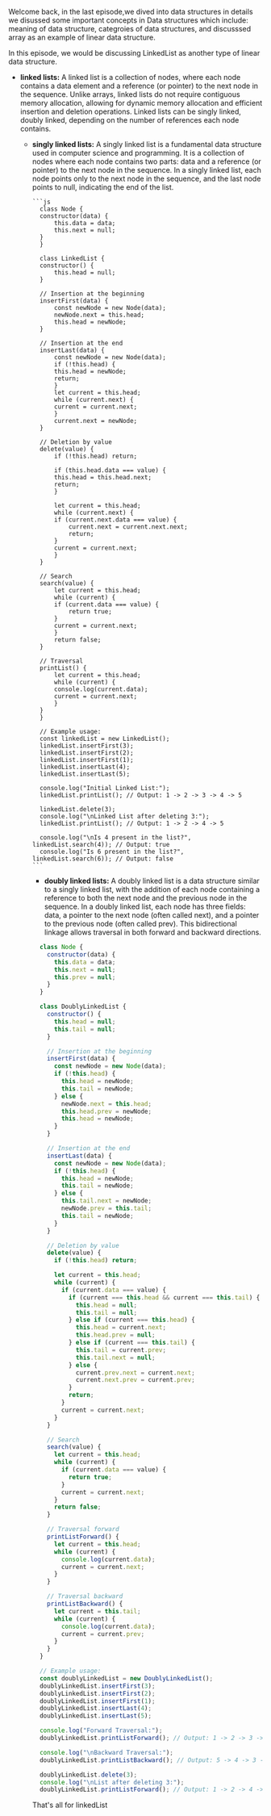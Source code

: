 Welcome back, in the last episode,we dived into data structures in details we disussed some important concepts in Data structures which include: meaning of data structure, categroies of data structures, and discusssed array as an example of linear data structure.

In this episode, we would be discussing LinkedList as another type of linear data structure.

- **linked lists:** A linked list is a collection of nodes, where each node contains a data element and a reference (or pointer) to the next node in the sequence. Unlike arrays, linked lists do not require contiguous memory allocation, allowing for dynamic memory allocation and efficient insertion and deletion operations. Linked lists can be singly linked, doubly linked, depending on the number of references each node contains.

  - **singly linked lists:** A singly linked list is a fundamental data structure used in computer science and programming. It is a collection of nodes where each node contains two parts: data and a reference (or pointer) to the next node in the sequence. In a singly linked list, each node points only to the next node in the sequence, and the last node points to null, indicating the end of the list.

        ```js
          class Node {
          constructor(data) {
              this.data = data;
              this.next = null;
          }
          }

          class LinkedList {
          constructor() {
              this.head = null;
          }

          // Insertion at the beginning
          insertFirst(data) {
              const newNode = new Node(data);
              newNode.next = this.head;
              this.head = newNode;
          }

          // Insertion at the end
          insertLast(data) {
              const newNode = new Node(data);
              if (!this.head) {
              this.head = newNode;
              return;
              }
              let current = this.head;
              while (current.next) {
              current = current.next;
              }
              current.next = newNode;
          }

          // Deletion by value
          delete(value) {
              if (!this.head) return;

              if (this.head.data === value) {
              this.head = this.head.next;
              return;
              }

              let current = this.head;
              while (current.next) {
              if (current.next.data === value) {
                  current.next = current.next.next;
                  return;
              }
              current = current.next;
              }
          }

          // Search
          search(value) {
              let current = this.head;
              while (current) {
              if (current.data === value) {
                  return true;
              }
              current = current.next;
              }
              return false;
          }

          // Traversal
          printList() {
              let current = this.head;
              while (current) {
              console.log(current.data);
              current = current.next;
              }
          }
          }

          // Example usage:
          const linkedList = new LinkedList();
          linkedList.insertFirst(3);
          linkedList.insertFirst(2);
          linkedList.insertFirst(1);
          linkedList.insertLast(4);
          linkedList.insertLast(5);

          console.log("Initial Linked List:");
          linkedList.printList(); // Output: 1 -> 2 -> 3 -> 4 -> 5

          linkedList.delete(3);
          console.log("\nLinked List after deleting 3:");
          linkedList.printList(); // Output: 1 -> 2 -> 4 -> 5

          console.log("\nIs 4 present in the list?", linkedList.search(4)); // Output: true
          console.log("Is 6 present in the list?", linkedList.search(6)); // Output: false
        ```

    - **doubly linked lists:** A doubly linked list is a data structure similar to a singly linked list, with the addition of each node containing a reference to both the next node and the previous node in the sequence. In a doubly linked list, each node has three fields: data, a pointer to the next node (often called next), and a pointer to the previous node (often called prev). This bidirectional linkage allows traversal in both forward and backward directions.

    ```js
      class Node {
        constructor(data) {
          this.data = data;
          this.next = null;
          this.prev = null;
        }
      }

      class DoublyLinkedList {
        constructor() {
          this.head = null;
          this.tail = null;
        }

        // Insertion at the beginning
        insertFirst(data) {
          const newNode = new Node(data);
          if (!this.head) {
            this.head = newNode;
            this.tail = newNode;
          } else {
            newNode.next = this.head;
            this.head.prev = newNode;
            this.head = newNode;
          }
        }

        // Insertion at the end
        insertLast(data) {
          const newNode = new Node(data);
          if (!this.head) {
            this.head = newNode;
            this.tail = newNode;
          } else {
            this.tail.next = newNode;
            newNode.prev = this.tail;
            this.tail = newNode;
          }
        }

        // Deletion by value
        delete(value) {
          if (!this.head) return;

          let current = this.head;
          while (current) {
            if (current.data === value) {
              if (current === this.head && current === this.tail) {
                this.head = null;
                this.tail = null;
              } else if (current === this.head) {
                this.head = current.next;
                this.head.prev = null;
              } else if (current === this.tail) {
                this.tail = current.prev;
                this.tail.next = null;
              } else {
                current.prev.next = current.next;
                current.next.prev = current.prev;
              }
              return;
            }
            current = current.next;
          }
        }

        // Search
        search(value) {
          let current = this.head;
          while (current) {
            if (current.data === value) {
              return true;
            }
            current = current.next;
          }
          return false;
        }

        // Traversal forward
        printListForward() {
          let current = this.head;
          while (current) {
            console.log(current.data);
            current = current.next;
          }
        }

        // Traversal backward
        printListBackward() {
          let current = this.tail;
          while (current) {
            console.log(current.data);
            current = current.prev;
          }
        }
      }

      // Example usage:
      const doublyLinkedList = new DoublyLinkedList();
      doublyLinkedList.insertFirst(3);
      doublyLinkedList.insertFirst(2);
      doublyLinkedList.insertFirst(1);
      doublyLinkedList.insertLast(4);
      doublyLinkedList.insertLast(5);

      console.log("Forward Traversal:");
      doublyLinkedList.printListForward(); // Output: 1 -> 2 -> 3 -> 4 -> 5

      console.log("\nBackward Traversal:");
      doublyLinkedList.printListBackward(); // Output: 5 -> 4 -> 3 -> 2 -> 1

      doublyLinkedList.delete(3);
      console.log("\nList after deleting 3:");
      doublyLinkedList.printListForward(); // Output: 1 -> 2 -> 4 -> 5
    ```

    That's all for linkedList
